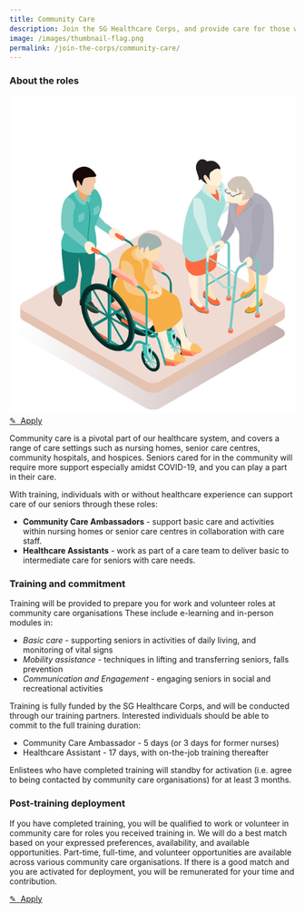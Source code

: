 ```yaml
---
title: Community Care
description: Join the SG Healthcare Corps, and provide care for those who need it
image: /images/thumbnail-flag.png
permalink: /join-the-corps/community-care/
---
```


### About the roles

<div class="job-float">
  <img alt="Healthcare assistants caring for the elderly" src="/images/jobs/community-care.png">
  <a class="apply bp-button is-secondary" href="https://go.gov.sg/shc-commcare">
    ✎&nbsp;&nbsp;Apply
  </a>
</div>

Community care is a pivotal part of our healthcare system, and covers a range of care settings such as nursing homes, senior care centres, community hospitals, and hospices. Seniors cared for in the community will require more support especially amidst COVID-19, and you can play a part in their care.

With training, individuals with or without healthcare experience can support care of our seniors through these roles:

- **Community Care Ambassadors** - support basic care and activities within nursing homes or senior care centres in collaboration with care staff.
- **Healthcare Assistants** - work as part of a care team to deliver basic to intermediate care for seniors with care needs.

### Training and commitment
Training will be provided to prepare you for work and volunteer roles at community care organisations These include e-learning and in-person modules in:

- _Basic care_ - supporting seniors in activities of daily living, and monitoring of vital signs
- _Mobility assistance_ - techniques in lifting and transferring seniors, falls prevention
- _Communication and Engagement_ - engaging seniors in social and recreational activities

Training is fully funded by the SG Healthcare Corps, and will be conducted through our training partners. Interested individuals should be able to commit to the full training duration:

- Community Care Ambassador - 5 days (or 3 days for former nurses)
- Healthcare Assistant - 17 days, with on-the-job training thereafter

Enlistees who have completed training will standby for activation (i.e. agree to being contacted by community care organisations) for at least 3 months.

### Post-training deployment
If you have completed training, you will be qualified to work or volunteer in community care for roles you received training in. We will do a best match based on your expressed preferences, availability, and available opportunities. Part-time, full-time, and volunteer opportunities are available across various community care organisations. If there is a good match and you are activated for deployment, you will be remunerated for your time and contribution.

<a class="apply bp-button is-secondary" href="https://go.gov.sg/shc-commcare">
  ✎&nbsp;&nbsp;Apply
</a>